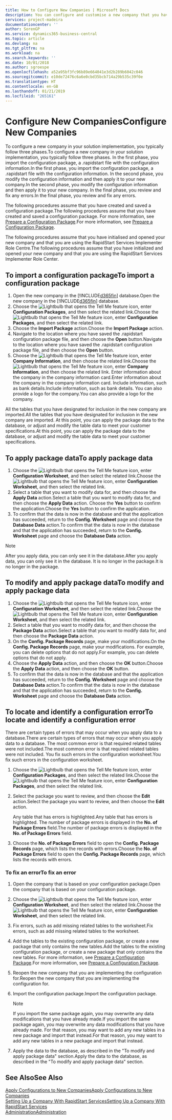 ```yaml
---
title: How to Configure New Companies | Microsoft Docs
description: You can configure and customise a new company that you have created. To fine tune your implementation, you proceed in three phases to complete your configuration.
services: project-madeira
documentationcenter: ''
author: SorenGP
ms.service: dynamics365-business-central
ms.topic: article
ms.devlang: na
ms.tgt_pltfrm: na
ms.workload: na
ms.search.keywords: ''
ms.date: 10/01/2018
ms.author: sgroespe
ms.openlocfilehash: a52a95bf3fc96b89e664041e3d2b289b6042c046
ms.sourcegitcommit: e10de72476c6a6e0cbd35bcb714a29b535c39f0e
ms.translationtype: HT
ms.contentlocale: en-GB
ms.lasthandoff: 01/21/2019
ms.locfileid: "265161"
---
```

# <a name="configure-new-companies"></a><span data-ttu-id="09bd9-104">Configure New Companies</span><span class="sxs-lookup"><span data-stu-id="09bd9-104">Configure New Companies</span></span>
<span data-ttu-id="09bd9-105">To configure a new company in your solution implementation, you typically follow three phases.</span><span class="sxs-lookup"><span data-stu-id="09bd9-105">To configure a new company in your solution implementation, you typically follow three phases.</span></span> <span data-ttu-id="09bd9-106">In the first phase, you import the configuration package, a .rapidstart file with the configuration information.</span><span class="sxs-lookup"><span data-stu-id="09bd9-106">In the first phase, you import the configuration package, a .rapidstart file with the configuration information.</span></span> <span data-ttu-id="09bd9-107">In the second phase, you modify the configuration information and then apply it to your new company.</span><span class="sxs-lookup"><span data-stu-id="09bd9-107">In the second phase, you modify the configuration information and then apply it to your new company.</span></span> <span data-ttu-id="09bd9-108">In the final phase, you review and fix any errors.</span><span class="sxs-lookup"><span data-stu-id="09bd9-108">In the final phase, you review and fix any errors.</span></span>  

<span data-ttu-id="09bd9-109">The following procedures assume that you have created and saved a configuration package.</span><span class="sxs-lookup"><span data-stu-id="09bd9-109">The following procedures assume that you have created and saved a configuration package.</span></span> <span data-ttu-id="09bd9-110">For more information, see [Prepare a Configuration Package](admin-how-to-prepare-a-configuration-package.md).</span><span class="sxs-lookup"><span data-stu-id="09bd9-110">For more information, see [Prepare a Configuration Package](admin-how-to-prepare-a-configuration-package.md).</span></span>  

<span data-ttu-id="09bd9-111">The following procedures assume that you have initialised and opened your new company and that you are using the RapidStart Services Implementer Role Centre.</span><span class="sxs-lookup"><span data-stu-id="09bd9-111">The following procedures assume that you have initialized and opened your new company and that you are using the RapidStart Services Implementer Role Center.</span></span>

## <a name="to-import-a-configuration-package"></a><span data-ttu-id="09bd9-112">To import a configuration package</span><span class="sxs-lookup"><span data-stu-id="09bd9-112">To import a configuration package</span></span>  
1. <span data-ttu-id="09bd9-113">Open the new company in the [!INCLUDE[d365fin](includes/d365fin_md.md)] database.</span><span class="sxs-lookup"><span data-stu-id="09bd9-113">Open the new company in the [!INCLUDE[d365fin](includes/d365fin_md.md)] database.</span></span>  
2. <span data-ttu-id="09bd9-114">Choose the ![Lightbulb that opens the Tell Me feature](media/ui-search/search_small.png "Tell me what you want to do") icon, enter **Configuration Packages**, and then select the related link.</span><span class="sxs-lookup"><span data-stu-id="09bd9-114">Choose the ![Lightbulb that opens the Tell Me feature](media/ui-search/search_small.png "Tell me what you want to do") icon, enter **Configuration Packages**, and then select the related link.</span></span>  
3. <span data-ttu-id="09bd9-115">Choose the **Import Package** action.</span><span class="sxs-lookup"><span data-stu-id="09bd9-115">Choose the **Import Package** action.</span></span>  
4. <span data-ttu-id="09bd9-116">Navigate to the location where you have saved the .rapidstart configuration package file, and then choose the **Open** button.</span><span class="sxs-lookup"><span data-stu-id="09bd9-116">Navigate to the location where you have saved the .rapidstart configuration package file, and then choose the **Open** button.</span></span>  
5. <span data-ttu-id="09bd9-117">Choose the ![Lightbulb that opens the Tell Me feature](media/ui-search/search_small.png "Tell me what you want to do") icon, enter **Company Information**, and then choose the related link.</span><span class="sxs-lookup"><span data-stu-id="09bd9-117">Choose the ![Lightbulb that opens the Tell Me feature](media/ui-search/search_small.png "Tell me what you want to do") icon, enter **Company Information**, and then choose the related link.</span></span> <span data-ttu-id="09bd9-118">Enter information about the company in the company information card.</span><span class="sxs-lookup"><span data-stu-id="09bd9-118">Enter information about the company in the company information card.</span></span> <span data-ttu-id="09bd9-119">Include information, such as bank details.</span><span class="sxs-lookup"><span data-stu-id="09bd9-119">Include information, such as bank details.</span></span> <span data-ttu-id="09bd9-120">You can also provide a logo for the company.</span><span class="sxs-lookup"><span data-stu-id="09bd9-120">You can also provide a logo for the company.</span></span>  

<span data-ttu-id="09bd9-121">All the tables that you have designated for inclusion in the new company are imported.</span><span class="sxs-lookup"><span data-stu-id="09bd9-121">All the tables that you have designated for inclusion in the new company are imported.</span></span> <span data-ttu-id="09bd9-122">At this point, you can apply the package data to the database, or adjust and modify the table data to meet your customer specifications.</span><span class="sxs-lookup"><span data-stu-id="09bd9-122">At this point, you can apply the package data to the database, or adjust and modify the table data to meet your customer specifications.</span></span>  

## <a name="to-apply-package-data"></a><span data-ttu-id="09bd9-123">To apply package data</span><span class="sxs-lookup"><span data-stu-id="09bd9-123">To apply package data</span></span>  
1. <span data-ttu-id="09bd9-124">Choose the ![Lightbulb that opens the Tell Me feature](media/ui-search/search_small.png "Tell me what you want to do") icon, enter **Configuration Worksheet**, and then select the related link.</span><span class="sxs-lookup"><span data-stu-id="09bd9-124">Choose the ![Lightbulb that opens the Tell Me feature](media/ui-search/search_small.png "Tell me what you want to do") icon, enter **Configuration Worksheet**, and then select the related link.</span></span>  
2. <span data-ttu-id="09bd9-125">Select a table that you want to modify data for, and then choose the **Apply Data** action.</span><span class="sxs-lookup"><span data-stu-id="09bd9-125">Select a table that you want to modify data for, and then choose the **Apply Data** action.</span></span> <span data-ttu-id="09bd9-126">Choose the **Yes** button to confirm the application.</span><span class="sxs-lookup"><span data-stu-id="09bd9-126">Choose the **Yes** button to confirm the application.</span></span>
3. <span data-ttu-id="09bd9-127">To confirm that the data is now in the database and that the application has succeeded, return to the **Config. Worksheet** page and choose the **Database Data** action.</span><span class="sxs-lookup"><span data-stu-id="09bd9-127">To confirm that the data is now in the database and that the application has succeeded, return to the **Config. Worksheet** page and choose the **Database Data** action.</span></span>  

> [!NOTE]  
>  <span data-ttu-id="09bd9-128">After you apply data, you can only see it in the database.</span><span class="sxs-lookup"><span data-stu-id="09bd9-128">After you apply data, you can only see it in the database.</span></span> <span data-ttu-id="09bd9-129">It is no longer in the package.</span><span class="sxs-lookup"><span data-stu-id="09bd9-129">It is no longer in the package.</span></span>  

## <a name="to-modify-and-apply-package-data"></a><span data-ttu-id="09bd9-130">To modify and apply package data</span><span class="sxs-lookup"><span data-stu-id="09bd9-130">To modify and apply package data</span></span>  
1. <span data-ttu-id="09bd9-131">Choose the ![Lightbulb that opens the Tell Me feature](media/ui-search/search_small.png "Tell me what you want to do") icon, enter **Configuration Worksheet**, and then select the related link.</span><span class="sxs-lookup"><span data-stu-id="09bd9-131">Choose the ![Lightbulb that opens the Tell Me feature](media/ui-search/search_small.png "Tell me what you want to do") icon, enter **Configuration Worksheet**, and then select the related link.</span></span>  
2. <span data-ttu-id="09bd9-132">Select a table that you want to modify data for, and then choose the **Package Data** action.</span><span class="sxs-lookup"><span data-stu-id="09bd9-132">Select a table that you want to modify data for, and then choose the **Package Data** action.</span></span>  
3. <span data-ttu-id="09bd9-133">On the **Config. Package Records** page, make your modifications.</span><span class="sxs-lookup"><span data-stu-id="09bd9-133">On the **Config. Package Records** page, make your modifications.</span></span> <span data-ttu-id="09bd9-134">For example, you can delete options that do not apply.</span><span class="sxs-lookup"><span data-stu-id="09bd9-134">For example, you can delete options that do not apply.</span></span>  
4. <span data-ttu-id="09bd9-135">Choose the **Apply Data** action, and then choose the **OK** button.</span><span class="sxs-lookup"><span data-stu-id="09bd9-135">Choose the **Apply Data** action, and then choose the **OK** button.</span></span>  
5. <span data-ttu-id="09bd9-136">To confirm that the data is now in the database and that the application has succeeded, return to the **Config. Worksheet** page and choose the **Database Data** action.</span><span class="sxs-lookup"><span data-stu-id="09bd9-136">To confirm that the data is now in the database and that the application has succeeded, return to the **Config. Worksheet** page and choose the **Database Data** action.</span></span>  

## <a name="to-locate-and-identify-a-configuration-error"></a><span data-ttu-id="09bd9-137">To locate and identify a configuration error</span><span class="sxs-lookup"><span data-stu-id="09bd9-137">To locate and identify a configuration error</span></span>  
<span data-ttu-id="09bd9-138">There are certain types of errors that may occur when you apply data to a database.</span><span class="sxs-lookup"><span data-stu-id="09bd9-138">There are certain types of errors that may occur when you apply data to a database.</span></span> <span data-ttu-id="09bd9-139">The most common error is that required related tables were not included.</span><span class="sxs-lookup"><span data-stu-id="09bd9-139">The most common error is that required related tables were not included.</span></span> <span data-ttu-id="09bd9-140">You fix such errors in the configuration worksheet.</span><span class="sxs-lookup"><span data-stu-id="09bd9-140">You fix such errors in the configuration worksheet.</span></span>

1. <span data-ttu-id="09bd9-141">Choose the ![Lightbulb that opens the Tell Me feature](media/ui-search/search_small.png "Tell me what you want to do") icon, enter **Configuration Packages**, and then select the related link.</span><span class="sxs-lookup"><span data-stu-id="09bd9-141">Choose the ![Lightbulb that opens the Tell Me feature](media/ui-search/search_small.png "Tell me what you want to do") icon, enter **Configuration Packages**, and then select the related link.</span></span>  
2. <span data-ttu-id="09bd9-142">Select the package you want to review, and then choose the **Edit** action.</span><span class="sxs-lookup"><span data-stu-id="09bd9-142">Select the package you want to review, and then choose the **Edit** action.</span></span>  

    <span data-ttu-id="09bd9-143">Any table that has errors is highlighted.</span><span class="sxs-lookup"><span data-stu-id="09bd9-143">Any table that has errors is highlighted.</span></span> <span data-ttu-id="09bd9-144">The number of package errors is displayed in the **No. of Package Errors** field.</span><span class="sxs-lookup"><span data-stu-id="09bd9-144">The number of package errors is displayed in the **No. of Package Errors** field.</span></span>  

3. <span data-ttu-id="09bd9-145">Choose the **No. of Package Errors** field to open the **Config. Package Records** page, which lists the records with errors.</span><span class="sxs-lookup"><span data-stu-id="09bd9-145">Choose the **No. of Package Errors** field to open the **Config. Package Records** page, which lists the records with errors.</span></span>  

### <a name="to-fix-an-error"></a><span data-ttu-id="09bd9-146">To fix an error</span><span class="sxs-lookup"><span data-stu-id="09bd9-146">To fix an error</span></span>  
1. <span data-ttu-id="09bd9-147">Open the company that is based on your configuration package.</span><span class="sxs-lookup"><span data-stu-id="09bd9-147">Open the company that is based on your configuration package.</span></span>  
2. <span data-ttu-id="09bd9-148">Choose the ![Lightbulb that opens the Tell Me feature](media/ui-search/search_small.png "Tell me what you want to do") icon, enter **Configuration Worksheet**, and then select the related link.</span><span class="sxs-lookup"><span data-stu-id="09bd9-148">Choose the ![Lightbulb that opens the Tell Me feature](media/ui-search/search_small.png "Tell me what you want to do") icon, enter **Configuration Worksheet**, and then select the related link.</span></span>  
3. <span data-ttu-id="09bd9-149">Fix errors, such as add missing related tables to the worksheet.</span><span class="sxs-lookup"><span data-stu-id="09bd9-149">Fix errors, such as add missing related tables to the worksheet.</span></span>  
4. <span data-ttu-id="09bd9-150">Add the tables to the existing configuration package, or create a new package that only contains the new tables.</span><span class="sxs-lookup"><span data-stu-id="09bd9-150">Add the tables to the existing configuration package, or create a new package that only contains the new tables.</span></span> <span data-ttu-id="09bd9-151">For more information, see [Prepare a Configuration Package](admin-how-to-prepare-a-configuration-package.md).</span><span class="sxs-lookup"><span data-stu-id="09bd9-151">For more information, see [Prepare a Configuration Package](admin-how-to-prepare-a-configuration-package.md).</span></span>  
5. <span data-ttu-id="09bd9-152">Reopen the new company that you are implementing the configuration for.</span><span class="sxs-lookup"><span data-stu-id="09bd9-152">Reopen the new company that you are implementing the configuration for.</span></span>  
6. <span data-ttu-id="09bd9-153">Import the configuration package.</span><span class="sxs-lookup"><span data-stu-id="09bd9-153">Import the configuration package.</span></span>  

    > [!NOTE]  
    >  <span data-ttu-id="09bd9-154">If you import the same package again, you may overwrite any data modifications that you have already made.</span><span class="sxs-lookup"><span data-stu-id="09bd9-154">If you import the same package again, you may overwrite any data modifications that you have already made.</span></span> <span data-ttu-id="09bd9-155">For that reason, you may want to add any new tables in a new package and import that instead.</span><span class="sxs-lookup"><span data-stu-id="09bd9-155">For that reason, you may want to add any new tables in a new package and import that instead.</span></span>  

7. <span data-ttu-id="09bd9-156">Apply the data to the database, as described in the "To modify and apply package data" section.</span><span class="sxs-lookup"><span data-stu-id="09bd9-156">Apply the data to the database, as described in the "To modify and apply package data" section.</span></span>

## <a name="see-also"></a><span data-ttu-id="09bd9-157">See Also</span><span class="sxs-lookup"><span data-stu-id="09bd9-157">See Also</span></span>  
[<span data-ttu-id="09bd9-158">Apply Configurations to New Companies</span><span class="sxs-lookup"><span data-stu-id="09bd9-158">Apply Configurations to New Companies</span></span>](admin-apply-configuration-to-new-companies.md)  
[<span data-ttu-id="09bd9-159">Setting Up a Company With RapidStart Services</span><span class="sxs-lookup"><span data-stu-id="09bd9-159">Setting Up a Company With RapidStart Services</span></span>](admin-set-up-a-company-with-rapidstart.md)  
[<span data-ttu-id="09bd9-160">Administration</span><span class="sxs-lookup"><span data-stu-id="09bd9-160">Administration</span></span>](admin-setup-and-administration.md)
